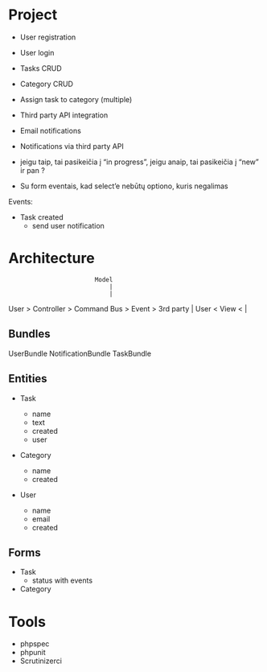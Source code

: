 # Project
- User registration
- User login
- Tasks CRUD
- Category CRUD
- Assign task to category (multiple)
- Third party API integration

- Email notifications
- Notifications via third party API

- jeigu taip, tai pasikeičia į “in progress”, jeigu anaip, tai pasikeičia į “new” ir pan ?
- Su form eventais, kad select’e nebūtų optiono, kuris negalimas

Events:
- Task created
	- send user notification


# Architecture
                            Model
                                |
                                |
User    >    Controller >   Command Bus     >   Event   >   3rd party
                                |
User    <    View     <         |

## Bundles
UserBundle
NotificationBundle
TaskBundle

## Entities
- Task
	- name
	- text
	- created
	- user

- Category
	- name
	- created

- User
	- name
	- email
	- created

## Forms
- Task
    - status with events
- Category

# Tools
- phpspec
- phpunit
- Scrutinizerci
